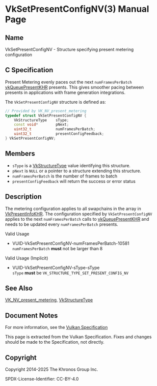 # VkSetPresentConfigNV(3) Manual Page

## Name

VkSetPresentConfigNV - Structure specifying present metering configuration



## [](#_c_specification)C Specification

Present Metering evenly paces out the next `numFramesPerBatch` [vkQueuePresentKHR](https://registry.khronos.org/vulkan/specs/latest/man/html/vkQueuePresentKHR.html) presents. This gives smoother pacing between presents in applications with frame generation integrations.

The `VkSetPresentConfigNV` structure is defined as:

```c++
// Provided by VK_NV_present_metering
typedef struct VkSetPresentConfigNV {
    VkStructureType    sType;
    const void*        pNext;
    uint32_t           numFramesPerBatch;
    uint32_t           presentConfigFeedback;
} VkSetPresentConfigNV;
```

## [](#_members)Members

- `sType` is a [VkStructureType](https://registry.khronos.org/vulkan/specs/latest/man/html/VkStructureType.html) value identifying this structure.
- `pNext` is `NULL` or a pointer to a structure extending this structure.
- `numFramesPerBatch` is the number of frames to batch
- `presentConfigFeedback` will return the success or error status

## [](#_description)Description

The metering configuration applies to all swapchains in the array in [VkPresentInfoKHR](https://registry.khronos.org/vulkan/specs/latest/man/html/VkPresentInfoKHR.html). The configuration specified by `VkSetPresentConfigNV` applies to the next `numFramesPerBatch` calls to [vkQueuePresentKHR](https://registry.khronos.org/vulkan/specs/latest/man/html/vkQueuePresentKHR.html) and needs to be updated every `numFramesPerBatch` presents.

Valid Usage

- [](#VUID-VkSetPresentConfigNV-numFramesPerBatch-10581)VUID-VkSetPresentConfigNV-numFramesPerBatch-10581  
  `numFramesPerBatch` **must** not be larger than 8

Valid Usage (Implicit)

- [](#VUID-VkSetPresentConfigNV-sType-sType)VUID-VkSetPresentConfigNV-sType-sType  
  `sType` **must** be `VK_STRUCTURE_TYPE_SET_PRESENT_CONFIG_NV`

## [](#_see_also)See Also

[VK\_NV\_present\_metering](https://registry.khronos.org/vulkan/specs/latest/man/html/VK_NV_present_metering.html), [VkStructureType](https://registry.khronos.org/vulkan/specs/latest/man/html/VkStructureType.html)

## [](#_document_notes)Document Notes

For more information, see the [Vulkan Specification](https://registry.khronos.org/vulkan/specs/latest/html/vkspec.html#VkSetPresentConfigNV)

This page is extracted from the Vulkan Specification. Fixes and changes should be made to the Specification, not directly.

## [](#_copyright)Copyright

Copyright 2014-2025 The Khronos Group Inc.

SPDX-License-Identifier: CC-BY-4.0